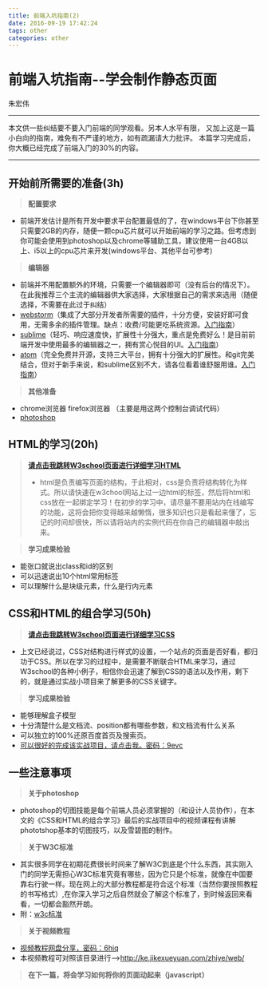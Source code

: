 ```yaml
---
title: 前端入坑指南(2)
date: 2016-09-19 17:42:24
tags: other
categories: other
---
```

# 前端入坑指南--学会制作静态页面 #
朱宏伟
- - -
 本文供一些纠结要不要入门前端的同学观看。另本人水平有限，
 又加上这是一篇小白向的指南，难免有不严谨的地方，如有疏漏请大力批评。
 本篇学习完成后，你大概已经完成了前端入门的30%的内容。
- - -
## 开始前所需要的准备(3h) ##

>__配置要求__
  - 前端开发估计是所有开发中要求平台配置最低的了，在windows平台下你甚至只需要2GB的内存，随便一颗cpu芯片就可以开始前端的学习之路。但考虑到你可能会使用到photoshop以及chrome等辅助工具，建议使用一台4GB以上、i5以上的cpu芯片来开发(windows平台、其他平台可参考)

>__编辑器__
  - 前端并不用配置额外的环境，只需要一个编辑器即可（没有后台的情况下）。在此我推荐三个主流的编辑器供大家选择，大家根据自己的需求来选用（随便选择，不需要在此过于纠结）
  - [webstorm](http://www.jetbrains.com/webstorm/)（集成了大部分开发者所需要的插件，十分方便，安装好即可食用，无需多余的插件管理。缺点：收费/可能更吃系统资源。[入门指南](http://www.gbtags.com/gb/share/2627.htm)）
  - [sublime](http://www.sublimetext.com/)（轻巧、响应速度快，扩展性十分强大，重点是免费好么！是目前前端开发中使用最多的编辑器之一，拥有赏心悦目的UI。[入门指南](http://www.cnblogs.com/figure9/p/sublime-text-complete-guide.html)）
  - [atom](https://atom.io/)（完全免费并开源，支持三大平台，拥有十分强大的扩展性。和git完美结合，但对于新手来说，和sublime区别不大，请各位看着谁舒服用谁。[入门指南](https://atom-china.org/t/atom/62)）

>__其他准备__
  - chrome浏览器 firefox浏览器 （主要是用这两个控制台调试代码）
  - [photoshop](http://tieba.baidu.com/p/3153086220)

## HTML的学习(20h) ##
>[__请点击我跳转W3school页面进行详细学习HTML__](http://www.w3school.com.cn/html/)
>+ html是负责编写页面的结构，于此相对，css是负责将结构转化为样式。所以请快速在w3chool网站上过一边html的标签，然后将html和css放在一起绑定学习！在初步的学习中，请尽量不要用站内在线编写的功能，这将会把你变得越来越懒惰，很多知识也只是看起来懂了，忘记的时间却很快，所以请将站内的实例代码在你自己的编辑器中敲出来。

>__学习成果检验__
+ 能张口就说出class和id的区别
+ 可以迅速说出10个html常用标签
+ 可以理解什么是块级元素，什么是行内元素

## CSS和HTML的组合学习(50h) ##
>[__请点击我跳转W3school页面进行详细学习CSS__](http://www.w3school.com.cn/css/)
+ 上文已经说过，CSS对结构进行样式的设置，一个站点的页面是否好看，都归功于CSS。所以在学习的过程中，是需要不断联合HTML来学习，通过W3school的各种小例子，相信你会迅速了解到CSS的语法以及作用，剩下的，就是通过实战小项目来了解更多的CSS关键字。

>__学习成果检验__
+ 能够理解盒子模型
+ 十分清楚什么是文档流、position都有哪些参数，和文档流有什么关系
+ 可以独立的100%还原百度首页及搜索页。
+ [可以很好的完成该实战项目，请点击我。密码：9evc](http://pan.baidu.com/s/1gfFfpPx)

## 一些注意事项 ##
>__关于photoshop__
+ photoshop的切图技能是每个前端人员必须掌握的（和设计人员协作），在本文的《CSS和HTML的组合学习》最后的实战项目中的视频课程有讲解phototshop基本的切图技巧，以及雪碧图的制作。

>__关于W3C标准__
+ 其实很多同学在初期花费很长时间来了解W3C到底是个什么东西，其实刚入门的同学无需担心W3C标准究竟有哪些，因为它只是个标准，就像在中国要靠右行驶一样。现在网上的大部分教程都是符合这个标准（当然你要按照教程的书写格式）,在你深入学习之后自然就会了解这个标准了，到时候返回来看看，一切都会豁然开朗。
+ 附：[w3c标准](http://www.chinaw3c.org/standards.html)

>__关于视频教程__
+ [视频教程网盘分享，密码：6hiq](http://pan.baidu.com/s/1hsi7QAw)
+ 本视频教程可对照该目录进行-->http://ke.jikexueyuan.com/zhiye/web/

>__在下一篇，将会学习如何将你的页面动起来（javascript）__
